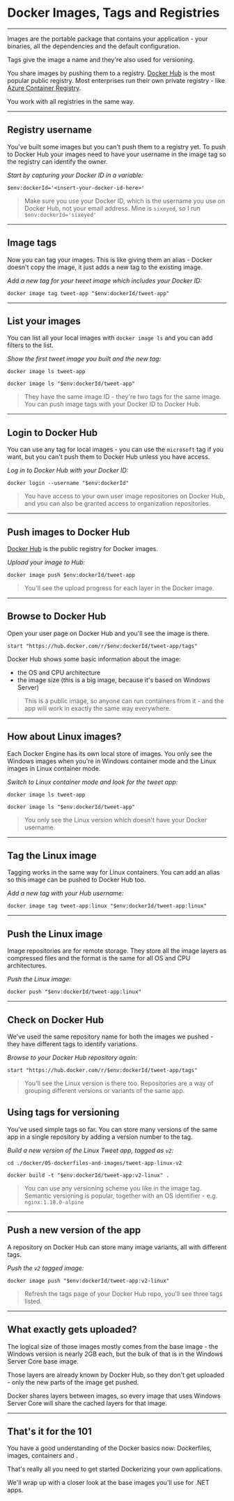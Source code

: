 # Docker Images, Tags and Registries

---

Images are the portable package that contains your application - your binaries, all the dependencies and the default configuration.

Tags give the image a name and they're also used for versioning.

You share images by pushing them to a registry. [Docker Hub](https://hub.docker.com/) is the most popular public registry. Most enterprises run their own private registry - like [Azure Container Registry](https://docs.microsoft.com/en-us/azure/container-registry/).

You work with all registries in the same way.

---

## Registry username

You've built some images but you can't push them to a registry yet. To push to Docker Hub your images need to have your username in the image tag so the registry can identify the owner.

_Start by capturing your Docker ID in a variable:_

```
$env:dockerId='<insert-your-docker-id-here>'
```

> Make sure you use your Docker ID, which is the username you use on Docker Hub, not your email address. Mine is `sixeyed`, so I run `$env:dockerId='sixeyed'`

---

## Image tags

Now you can tag your images. This is like giving them an alias - Docker doesn't copy the image, it just adds a new tag to the existing image.

_Add a new tag for your tweet image which includes your Docker ID:_

```
docker image tag tweet-app "$env:dockerId/tweet-app"
```

---

## List your images

You can list all your local images with `docker image ls` and you can add filters to the list.

_Show the first tweet image you built and the new tag:_

```
docker image ls tweet-app

docker image ls "$env:dockerId/tweet-app"
```

> They have the same image ID - they're two tags for the same image. You can push image tags with your Docker ID to Docker Hub.

---

## Login to Docker Hub

You can use any tag for local images - you can use the `microsoft` tag if you want, but you can't push them to Docker Hub unless you have access.

_Log in to Docker Hub with your Docker ID:_

```
docker login --username "$env:dockerId"
```

> You have access to your own user image repositories on Docker Hub, and you can also be granted access to organization repositories.

---

## Push images to Docker Hub

[Docker Hub](https://hub.docker.com) is the public registry for Docker images.

_Upload your image to Hub:_

```
docker image push $env:dockerId/tweet-app
```

> You'll see the upload progress for each layer in the Docker image.

---

## Browse to Docker Hub

Open your user page on Docker Hub and you'll see the image is there.

```
start "https://hub.docker.com/r/$env:dockerId/tweet-app/tags"
```

Docker Hub shows some basic information about the image:

- the OS and CPU architecture
- the image size (this is a big image, because it's based on Windows Server)

> This is a public image, so anyone can run containers from it - and the app will work in exactly the same way everywhere.

---

## How about Linux images?

Each Docker Engine has its own local store of images. You only see the Windows images when you're in Windows container mode and the Linux images in Linux container mode.

_Switch to Linux container mode and look for the tweet app:_

```
docker image ls tweet-app

docker image ls "$env:dockerId/tweet-app"

```

> You only see the Linux version which doesn't have your Docker username.

---

## Tag the Linux image

Tagging works in the same way for Linux containers. You can add an alias so this image can be pushed to Docker Hub too.

_Add a new tag with your Hub username:_

```
docker image tag tweet-app:linux "$env:dockerId/tweet-app:linux"
```

---

## Push the Linux image

Image repositories are for remote storage. They store all the image layers as compressed files and the format is the same for all OS and CPU architectures.

_Push the Linux image:_

```
docker push "$env:dockerId/tweet-app:linux"
```

---

## Check on Docker Hub

We've used the same repository name for both the images we pushed - they have different tags to identify variations. 

_Browse to your Docker Hub repository again:_

```
start "https://hub.docker.com/r/$env:dockerId/tweet-app/tags"
```

> You'll see the Linux version is there too. Repositories are a way of grouping different versions or variants of the same app.

## Using tags for versioning

You've used simple tags so far. You can store many versions of the same app in a single repository by adding a version number to the tag.

_Build a new version of the Linux Tweet app, tagged as `v2`:_

```
cd ./docker/05-dockerfiles-and-images/tweet-app-linux-v2

docker build -t "$env:dockerId/tweet-app:v2-linux" .
```

> You can use any versioning scheme you like in the image tag. Semantic versioning is popular, together with an OS identifier - e.g. `nginx:1.18.0-alpine`

---

## Push a new version of the app

A repository on Docker Hub can store many image variants, all with different tags.

_Push the `v2` tagged image:_

```
docker image push "$env:dockerId/tweet-app:v2-linux"
```

> Refresh the tags page of your Docker Hub repo, you'll see three tags listed.

---

## What exactly gets uploaded?

The logical size of those images mostly comes from the base image - the Windows version is nearly 2GB each, but the bulk of that is in the Windows Server Core base image.

Those layers are already known by Docker Hub, so they don't get uploaded - only the new parts of the image get pushed.

Docker shares layers between images, so every image that uses Windows Server Core will share the cached layers for that image.

---

## That's it for the 101

You have a good understanding of the Docker basics now: Dockerfiles, images, containers and .

That's really all you need to get started Dockerizing your own applications.

We'll wrap up with a closer look at the base images you'll use for .NET apps.
